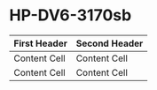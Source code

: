# HP-DV6-3170sb

| First Header  | Second Header |
| ------------- | ------------- |
| Content Cell  | Content Cell  |
| Content Cell  | Content Cell  |
